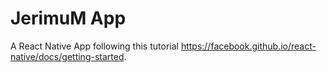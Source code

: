 # JerimuM App

A React Native App following this tutorial https://facebook.github.io/react-native/docs/getting-started.
